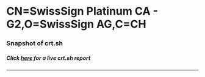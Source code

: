 # CN=SwissSign Platinum CA - G2,O=SwissSign AG,C=CH
### Snapshot of crt.sh
##### Click [here](https://crt.sh/?serial=9A6FF1F0082CEB182521454362AD3E) for a live crt.sh report

---
